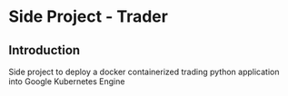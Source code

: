 Side Project - Trader
============

Introduction
------------

Side project to deploy a docker containerized trading python application into Google Kubernetes Engine
